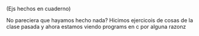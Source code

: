 
(Ejs hechos en cuaderno)


No pareciera que hayamos hecho nada?
Hicimos ejercicois de cosas de la clase pasada y ahora estamos viendo programs en c por alguna razonz